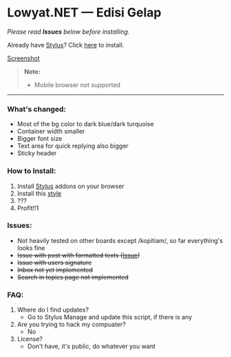 # Lowyat.NET — Edisi Gelap

*Please read **Issues** below before installing.*

Already have [Stylus][stylus]? Click [here][install] to install.

[Screenshot][screenshot]

>**Note:**
>
>- Mobile browser not supported

---

### What's changed:

- Most of the bg color to dark blue/dark turquoise
- Container width smaller
- Bigger font size
- Text area for quick replying also bigger
- Sticky header

### How to Install:

1. Install [Stylus][stylus] addons on your browser
2. Install this [style][install]
3. ???
4. Profit!!1

### Issues:

- Not heavily tested on other boards except /kopitiam/, so far everything's looks fine
- ~~Issue with post with formatted texts ([Issue][formatted-post])~~
- ~~Issue with users signature~~
- ~~Inbox not yet implemented~~
- ~~Search in topics page not implemented~~

### FAQ:

1. Where do I find updates?
    - Go to Stylus Manage and update this script, if there is any
2. Are you trying to hack my compuater?
    - No
3. License?
    - Don't have, it's public, do whatever you want


[stylus]: https://add0n.com/stylus.html
[install]: https://github.com/aemxn/stylish-themes/raw/master/lyn-gelap/lyn-gelap.user.css
[screenshot]: https://github.com/aemxn/stylish-themes/tree/master/lyn-gelap/screenshot

[multilevel-quote]: https://forum.lowyat.net/index.php?showtopic=5026809&view=findpost&p=98595360
[formatted-post]: https://forum.lowyat.net/topic/5041690